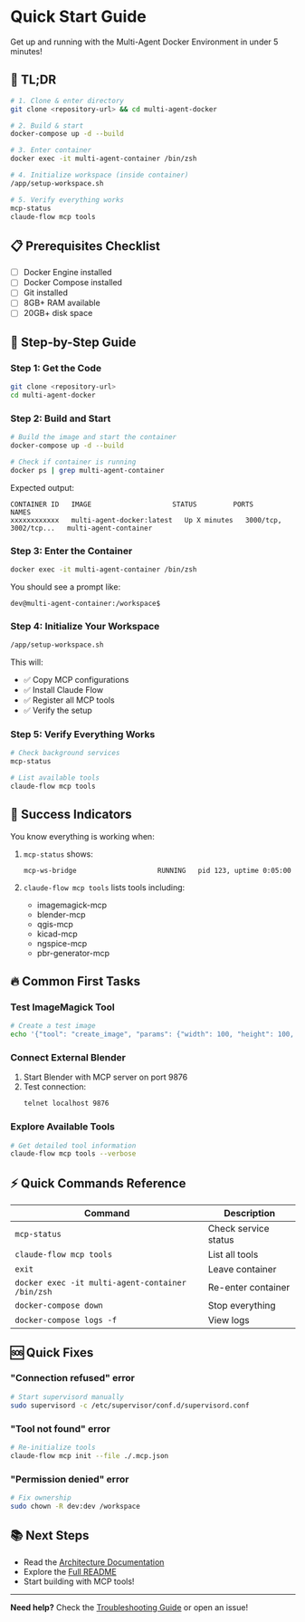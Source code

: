 # Quick Start Guide

Get up and running with the Multi-Agent Docker Environment in under 5 minutes!

## 🚀 TL;DR

```bash
# 1. Clone & enter directory
git clone <repository-url> && cd multi-agent-docker

# 2. Build & start
docker-compose up -d --build

# 3. Enter container
docker exec -it multi-agent-container /bin/zsh

# 4. Initialize workspace (inside container)
/app/setup-workspace.sh

# 5. Verify everything works
mcp-status
claude-flow mcp tools
```

## 📋 Prerequisites Checklist

- [ ] Docker Engine installed
- [ ] Docker Compose installed
- [ ] Git installed
- [ ] 8GB+ RAM available
- [ ] 20GB+ disk space

## 🎯 Step-by-Step Guide

### Step 1: Get the Code

```bash
git clone <repository-url>
cd multi-agent-docker
```

### Step 2: Build and Start

```bash
# Build the image and start the container
docker-compose up -d --build

# Check if container is running
docker ps | grep multi-agent-container
```

Expected output:
```
CONTAINER ID   IMAGE                    STATUS         PORTS                    NAMES
xxxxxxxxxxxx   multi-agent-docker:latest   Up X minutes   3000/tcp, 3002/tcp...   multi-agent-container
```

### Step 3: Enter the Container

```bash
docker exec -it multi-agent-container /bin/zsh
```

You should see a prompt like:
```
dev@multi-agent-container:/workspace$
```

### Step 4: Initialize Your Workspace

```bash
/app/setup-workspace.sh
```

This will:
- ✅ Copy MCP configurations
- ✅ Install Claude Flow
- ✅ Register all MCP tools
- ✅ Verify the setup

### Step 5: Verify Everything Works

```bash
# Check background services
mcp-status

# List available tools
claude-flow mcp tools
```

## 🎉 Success Indicators

You know everything is working when:

1. `mcp-status` shows:
   ```
   mcp-ws-bridge                    RUNNING   pid 123, uptime 0:05:00
   ```

2. `claude-flow mcp tools` lists tools including:
   - imagemagick-mcp
   - blender-mcp
   - qgis-mcp
   - kicad-mcp
   - ngspice-mcp
   - pbr-generator-mcp

## 🔥 Common First Tasks

### Test ImageMagick Tool

```bash
# Create a test image
echo '{"tool": "create_image", "params": {"width": 100, "height": 100, "color": "blue", "output": "test.png"}}' | python3 ./mcp-tools/imagemagick_mcp.py
```

### Connect External Blender

1. Start Blender with MCP server on port 9876
2. Test connection:
   ```bash
   telnet localhost 9876
   ```

### Explore Available Tools

```bash
# Get detailed tool information
claude-flow mcp tools --verbose
```

## ⚡ Quick Commands Reference

| Command | Description |
|---------|-------------|
| `mcp-status` | Check service status |
| `claude-flow mcp tools` | List all tools |
| `exit` | Leave container |
| `docker exec -it multi-agent-container /bin/zsh` | Re-enter container |
| `docker-compose down` | Stop everything |
| `docker-compose logs -f` | View logs |

## 🆘 Quick Fixes

### "Connection refused" error
```bash
# Start supervisord manually
sudo supervisord -c /etc/supervisor/conf.d/supervisord.conf
```

### "Tool not found" error
```bash
# Re-initialize tools
claude-flow mcp init --file ./.mcp.json
```

### "Permission denied" error
```bash
# Fix ownership
sudo chown -R dev:dev /workspace
```

## 📚 Next Steps

- Read the [Architecture Documentation](./ARCHITECTURE.md)
- Explore the [Full README](./README.md)
- Start building with MCP tools!

---

**Need help?** Check the [Troubleshooting Guide](./README.md#-troubleshooting) or open an issue!